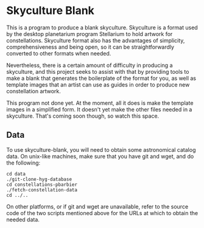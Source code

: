 
# Skyculture Blank

This is a program to produce a blank skyculture.  Skyculture is a format
used by the desktop planetarium program Stellarium to hold artwork for
constellations.  Skyculture format also has the advantages of simplicity,
comprehensiveness and being open, so it can be straightforwardly converted
to other formats when needed.

Nevertheless, there is a certain amount of difficulty in producing a
skyculture, and this project seeks to assist with that by providing tools
to make a blank that generates the boilerplate of the format for you, as
well as template images that an artist can use as guides in order to
produce new constellation artwork.

This program not done yet.  At the moment, all it does is make the
template images in a simplified form.  It doesn't yet make the other files
needed in a skyculture.  That's coming soon though, so watch this space.

## Data

To use skyculture-blank, you will need to obtain some astronomical catalog
data.  On unix-like machines, make sure that you have git and wget, and do
the following:

    cd data
    ./git-clone-hyg-database
    cd constellations-pbarbier
    ./fetch-constellation-data
    cd ../..

On other platforms, or if git and wget are unavailable, refer to the
source code of the two scripts mentioned above for the URLs at which to
obtain the needed data.

